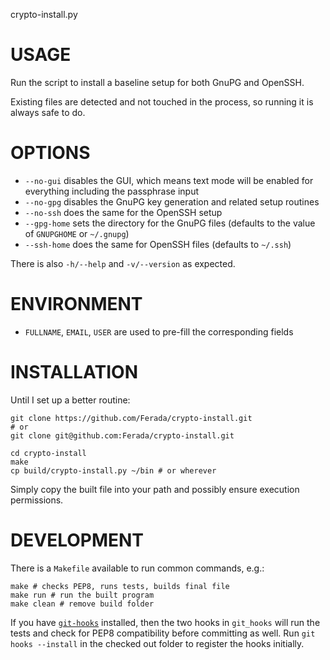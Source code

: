 crypto-install.py

# USAGE

Run the script to install a baseline setup for both GnuPG and OpenSSH.

Existing files are detected and not touched in the process, so running
it is always safe to do.

# OPTIONS

- `--no-gui` disables the GUI, which means text mode will be enabled for
  everything including the passphrase input
- `--no-gpg` disables the GnuPG key generation and related setup
  routines
- `--no-ssh` does the same for the OpenSSH setup
- `--gpg-home` sets the directory for the GnuPG files (defaults to the
  value of `GNUPGHOME` or `~/.gnupg`)
- `--ssh-home` does the same for OpenSSH files (defaults to `~/.ssh`)

There is also `-h/--help` and `-v/--version` as expected.

# ENVIRONMENT

- `FULLNAME`, `EMAIL`, `USER` are used to pre-fill the corresponding
  fields

# INSTALLATION

Until I set up a better routine:

    git clone https://github.com/Ferada/crypto-install.git
    # or
    git clone git@github.com:Ferada/crypto-install.git

    cd crypto-install
    make
    cp build/crypto-install.py ~/bin # or wherever

Simply copy the built file into your path and possibly ensure execution
permissions.

# DEVELOPMENT

There is a `Makefile` available to run common commands, e.g.:

    make # checks PEP8, runs tests, builds final file
    make run # run the built program
    make clean # remove build folder

If you have [`git-hooks`](https://github.com/icefox/git-hooks)
installed, then the two hooks in `git_hooks` will run the tests and
check for PEP8 compatibility before committing as well.  Run
`git hooks --install` in the checked out folder to register the hooks
initially.
